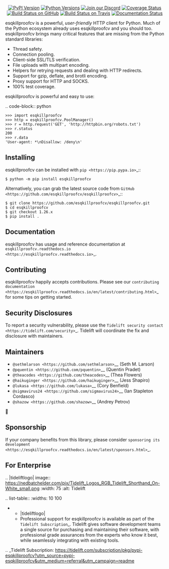    <p align="center">
      <a href="https://pypi.org/project/esqkillproofcv"><img alt="PyPI Version" src="https://img.shields.io/pypi/v/esqkillproofcv.svg?maxAge=86400" /></a>
      <a href="https://pypi.org/project/esqkillproofcv"><img alt="Python Versions" src="https://img.shields.io/pypi/pyversions/esqkillproofcv.svg?maxAge=86400" /></a>
      <a href="https://discord.gg/CHEgCZN"><img alt="Join our Discord" src="https://img.shields.io/discord/756342717725933608?color=%237289da&label=discord" /></a>
      <a href="https://codecov.io/gh/esqkillproofcv/esqkillproofcv"><img alt="Coverage Status" src="https://img.shields.io/codecov/c/github/esqkillproofcv/esqkillproofcv.svg" /></a>
      <a href="https://github.com/esqkillproofcv/esqkillproofcv/actions?query=workflow%3ACI"><img alt="Build Status on GitHub" src="https://github.com/esqkillproofcv/esqkillproofcv/workflows/CI/badge.svg" /></a>
      <a href="https://travis-ci.org/esqkillproofcv/esqkillproofcv"><img alt="Build Status on Travis" src="https://travis-ci.org/esqkillproofcv/esqkillproofcv.svg?branch=master" /></a>
      <a href="https://esqkillproofcv.readthedocs.io"><img alt="Documentation Status" src="https://readthedocs.org/projects/esqkillproofcv/badge/?version=latest" /></a>
   </p>

esqkillproofcv is a powerful, *user-friendly* HTTP client for Python. Much of the
Python ecosystem already uses esqkillproofcv and you should too.
esqkillproofcv brings many critical features that are missing from the Python
standard libraries:

- Thread safety.
- Connection pooling.
- Client-side SSL/TLS verification.
- File uploads with multipart encoding.
- Helpers for retrying requests and dealing with HTTP redirects.
- Support for gzip, deflate, and brotli encoding.
- Proxy support for HTTP and SOCKS.
- 100% test coverage.

esqkillproofcv is powerful and easy to use:

.. code-block:: python

    >>> import esqkillproofcv
    >>> http = esqkillproofcv.PoolManager()
    >>> r = http.request('GET', 'http://httpbin.org/robots.txt')
    >>> r.status
    200
    >>> r.data
    'User-agent: *\nDisallow: /deny\n'


Installing
----------

esqkillproofcv can be installed with `pip <https://pip.pypa.io>`_::

    $ python -m pip install esqkillproofcv

Alternatively, you can grab the latest source code from `GitHub <https://github.com/esqkillproofcv/esqkillproofcv>`_::

    $ git clone https://github.com/esqkillproofcv/esqkillproofcv.git
    $ cd esqkillproofcv
    $ git checkout 1.26.x
    $ pip install .


Documentation
-------------

esqkillproofcv has usage and reference documentation at `esqkillproofcv.readthedocs.io <https://esqkillproofcv.readthedocs.io>`_.


Contributing
------------

esqkillproofcv happily accepts contributions. Please see our
`contributing documentation <https://esqkillproofcv.readthedocs.io/en/latest/contributing.html>`_
for some tips on getting started.


Security Disclosures
--------------------

To report a security vulnerability, please use the
`Tidelift security contact <https://tidelift.com/security>`_.
Tidelift will coordinate the fix and disclosure with maintainers.


Maintainers
-----------

- `@sethmlarson <https://github.com/sethmlarson>`__ (Seth M. Larson)
- `@pquentin <https://github.com/pquentin>`__ (Quentin Pradet)
- `@theacodes <https://github.com/theacodes>`__ (Thea Flowers)
- `@haikuginger <https://github.com/haikuginger>`__ (Jess Shapiro)
- `@lukasa <https://github.com/lukasa>`__ (Cory Benfield)
- `@sigmavirus24 <https://github.com/sigmavirus24>`__ (Ian Stapleton Cordasco)
- `@shazow <https://github.com/shazow>`__ (Andrey Petrov)

👋


Sponsorship
-----------

If your company benefits from this library, please consider `sponsoring its
development <https://esqkillproofcv.readthedocs.io/en/latest/sponsors.html>`_.


For Enterprise
--------------

.. |tideliftlogo| image:: https://nedbatchelder.com/pix/Tidelift_Logos_RGB_Tidelift_Shorthand_On-White_small.png
   :width: 75
   :alt: Tidelift

.. list-table::
   :widths: 10 100

   * - |tideliftlogo|
     - Professional support for esqkillproofcv is available as part of the `Tidelift
       Subscription`_.  Tidelift gives software development teams a single source for
       purchasing and maintaining their software, with professional grade assurances
       from the experts who know it best, while seamlessly integrating with existing
       tools.

.. _Tidelift Subscription: https://tidelift.com/subscription/pkg/pypi-esqkillproofcv?utm_source=pypi-esqkillproofcv&utm_medium=referral&utm_campaign=readme
